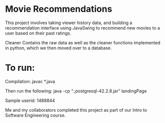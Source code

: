 # Movie Recommendations

This project involves taking viewer history data, and building a recommendation interface using JavaSwing to recommend new movies to a user based on their past ratings.

Cleaner Contains the raw data as well as the cleaner functions implemented in python, which we then moved over to a database.





# To run:
Compilation:
javac *.java

Then run the following:
java -cp “.;postgresql-42.2.8.jar” landingPage

Sample userid:
1488844

Me and my collaborators completed this project as part of our Intro to Software Engineering course.
